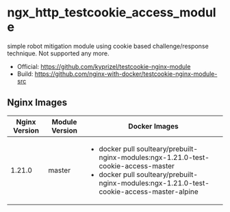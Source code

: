 # ngx_http_testcookie_access_module

simple robot mitigation module using cookie based challenge/response technique. Not supported any more.

- Official: https://github.com/kyprizel/testcookie-nginx-module
- Build: https://github.com/nginx-with-docker/testcookie-nginx-module-src
## Nginx Images

<table>
    <thead>
        <tr>
            <th>Nginx Version</th>
            <th>Module Version</th>
            <th>Docker Images</th>
        </tr>
    </thead>
    <tbody>
        <tr>
            <td>1.21.0</td>
            <td>master</td>
            <td><ul>
                <li>docker pull soulteary/prebuilt-nginx-modules:ngx-1.21.0-test-cookie-access-master</li>
                <li>docker pull soulteary/prebuilt-nginx-modules:ngx-1.21.0-test-cookie-access-master-alpine</li>
            </ul></td>
        </tr>
    </tbody>
</table>
